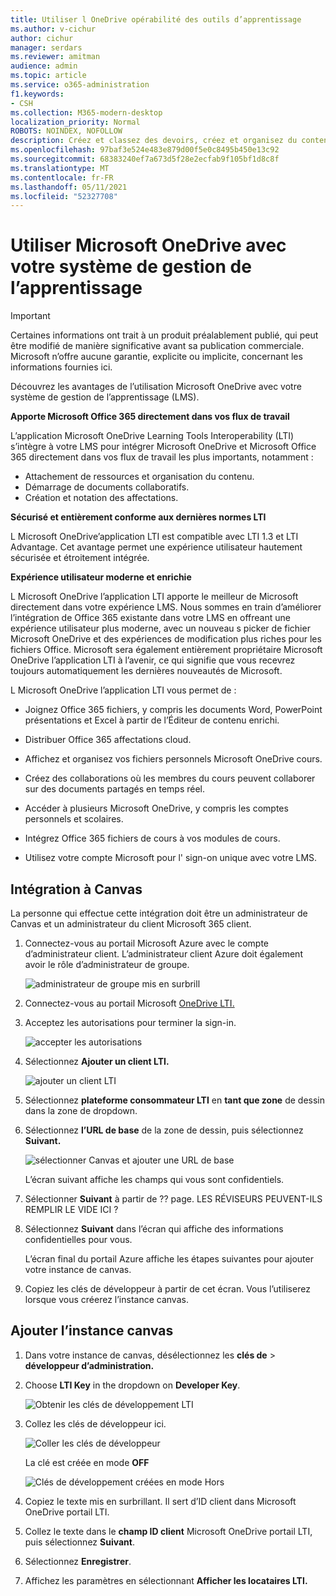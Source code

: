 ```yaml
---
title: Utiliser l OneDrive opérabilité des outils d’apprentissage
ms.author: v-cichur
author: cichur
manager: serdars
ms.reviewer: amitman
audience: admin
ms.topic: article
ms.service: o365-administration
f1.keywords:
- CSH
ms.collection: M365-modern-desktop
localization_priority: Normal
ROBOTS: NOINDEX, NOFOLLOW
description: Créez et classez des devoirs, créez et organisez du contenu de cours, et collaborez sur des fichiers en temps réel avec la nouvelle OneDrive Learning Tools Interoperability App.
ms.openlocfilehash: 97baf3e524e483e879d00f5e0c8495b450e13c92
ms.sourcegitcommit: 68383240ef7a673d5f28e2ecfab9f105bf1d8c8f
ms.translationtype: MT
ms.contentlocale: fr-FR
ms.lasthandoff: 05/11/2021
ms.locfileid: "52327708"
---
```

# <a name="use-microsoft-onedrive-with-your-learning-management-system"></a>Utiliser Microsoft OneDrive avec votre système de gestion de l’apprentissage

> [!IMPORTANT]
> Certaines informations ont trait à un produit préalablement publié, qui peut être modifié de manière significative avant sa publication commerciale. Microsoft n’offre aucune garantie, explicite ou implicite, concernant les informations fournies ici.

Découvrez les avantages de l’utilisation Microsoft OneDrive avec votre système de gestion de l’apprentissage (LMS).

**Apporte Microsoft Office 365 directement dans vos flux de travail**

L’application Microsoft OneDrive Learning Tools Interoperability (LTI) s’intègre à votre LMS pour intégrer Microsoft OneDrive et Microsoft Office 365 directement dans vos flux de travail les plus importants, notamment :

- Attachement de ressources et organisation du contenu.
- Démarrage de documents collaboratifs.
- Création et notation des affectations.

**Sécurisé et entièrement conforme aux dernières normes LTI**

L Microsoft OneDrive’application LTI est compatible avec LTI 1.3 et LTI Advantage. Cet avantage permet une expérience utilisateur hautement sécurisée et étroitement intégrée.

**Expérience utilisateur moderne et enrichie**

L Microsoft OneDrive l’application LTI apporte le meilleur de Microsoft directement dans votre expérience LMS. Nous sommes en train d’améliorer l’intégration de Office 365 existante dans votre LMS en offreant une expérience utilisateur plus moderne, avec un nouveau s picker de fichier Microsoft OneDrive et des expériences de modification plus riches pour les fichiers Office. Microsoft sera également entièrement propriétaire Microsoft OneDrive l’application LTI à l’avenir, ce qui signifie que vous recevrez toujours automatiquement les dernières nouveautés de Microsoft.

L Microsoft OneDrive l’application LTI vous permet de :

- Joignez Office 365 fichiers, y compris les documents Word, PowerPoint présentations et Excel à partir de l’Éditeur de contenu enrichi.

- Distribuer Office 365 affectations cloud.

- Affichez et organisez vos fichiers personnels Microsoft OneDrive cours.

- Créez des collaborations où les membres du cours peuvent collaborer sur des documents partagés en temps réel.

- Accéder à plusieurs Microsoft OneDrive, y compris les comptes personnels et scolaires.

- Intégrez Office 365 fichiers de cours à vos modules de cours.

- Utilisez votre compte Microsoft pour l' sign-on unique avec votre LMS.

## <a name="integrate-with-canvas"></a>Intégration à Canvas

La personne qui effectue cette intégration doit être un administrateur de Canvas et un administrateur du client Microsoft 365 client.

1. Connectez-vous au portail Microsoft Azure avec le compte d’administrateur client. L’administrateur client Azure doit également avoir le rôle d’administrateur de groupe.

    ![administrateur de groupe mis en surbrill](../media/lti-media/lti-group-admin.png)

2. Connectez-vous au portail Microsoft [OneDrive LTI.](https://odltiappnl.azurewebsites.net/admin)

3. Acceptez les autorisations pour terminer la sign-in.

    ![accepter les autorisations](../media/lti-media/lti-permissions.png)

4. Sélectionnez **Ajouter un client LTI.**

     ![ajouter un client LTI](../media/lti-media/lti-add-tenant.png)

5. Sélectionnez **plateforme consommateur LTI** en **tant que zone** de dessin dans la zone de dropdown.

6. Sélectionnez **l’URL de base** de la zone de dessin, puis sélectionnez **Suivant.**

    ![sélectionner Canvas et ajouter une URL de base](../media/lti-media/lti-canvas-base-url.png)

   L’écran suivant affiche les champs qui vous sont confidentiels.

7. Sélectionner **Suivant** à partir de ?? page. LES RÉVISEURS PEUVENT-ILS REMPLIR LE VIDE ICI ?

8. Sélectionnez **Suivant** dans l’écran qui affiche des informations confidentielles pour vous.

   L’écran final du portail Azure affiche les étapes suivantes pour ajouter votre instance de canvas.

9. Copiez les clés de développeur à partir de cet écran. Vous l’utiliserez lorsque vous créerez l’instance canvas.

## <a name="add-the-canvas-instance"></a>Ajouter l’instance canvas

1. Dans votre instance de canvas, désélectionnez les **clés de**  >  **développeur d’administration.**

2. Choose **LTI Key** in the dropdown on **Developer Key**.

   ![Obtenir les clés de développement LTI](../media/lti-media/lti-developer-keys.png)

3. Collez les clés de développeur ici.

     ![Coller les clés de développeur](../media/lti-media/lti-developer-keys.png)

   La clé est créée en mode **OFF**

   ![Clés de développement créées en mode Hors](../media/lti-media/lti-copy-developer-keys.png)

4. Copiez le texte mis en surbrillant.
    Il sert d’ID client dans Microsoft OneDrive portail LTI.

5. Collez le texte dans le **champ ID client** Microsoft OneDrive portail LTI, puis sélectionnez **Suivant**.

6. Sélectionnez **Enregistrer**.

7. Affichez les paramètres en sélectionnant **Afficher les locataires LTI.**
